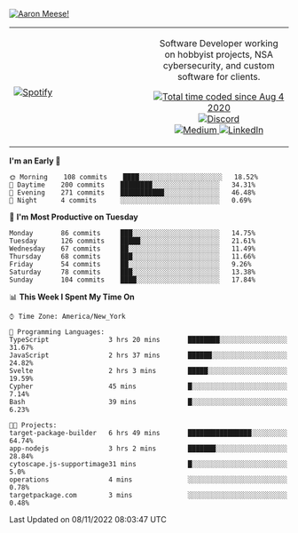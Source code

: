 [![Aaron Meese!](https://user-images.githubusercontent.com/17814535/88975338-a2aabf00-d27f-11ea-963f-8a19608716b4.png)](https://github.com/ajmeese7/readme-ascii "README ASCII")

<!-- Modified from project here: https://github.com/novatorem/novatorem -->
<table width="100%">
  <tr>
  <td width="50%">

&nbsp; <br> [![Spotify](https://ajmeese7.vercel.app/api/spotify)](https://open.spotify.com/user/ajmeese)

  </td>
  <td width="50%">
    <p align="center">
    Software Developer working on hobbyist projects, NSA cybersecurity, and custom software for clients.
    </p>
    <p align="center">
      <a href="https://wakatime.com/@f726891d-3b02-46cd-9b60-e8c59f9e2b14">
        <img src="https://wakatime.com/badge/user/f726891d-3b02-46cd-9b60-e8c59f9e2b14.svg" alt="Total time coded since Aug 4 2020" title="WakaTime" />
      </a>
      <a href="http://link.aaronmeese.com/discord">
        <img src="https://img.shields.io/badge/discord-ajmeese7%234835-369?style=flat-square&logo=discord&logoColor=white&color=purple" alt="Discord" title="Discord">
      </a>
      <br />
      <a href="https://link.aaronmeese.com/medium">
        <img src="https://img.shields.io/badge/medium-ajmeese7-1DB954?style=flat-square&logo=medium&logoColor=white" alt="Medium" title="Medium">
      </a>
      <a href="https://link.aaronmeese.com/linkedin">
        <img src="https://img.shields.io/badge/linkedIn-aaronmeese-1DB954?style=flat-square&logo=linkedin&logoColor=white&color=blue" alt="LinkedIn" title="LinkedIn">
      </a>
    </p>
  </td>

</table>

[//]: <> (The `&nbsp;` is to have Aphelion take up more space)

<!--START_SECTION:waka-->
**I'm an Early 🐤** 

```text
🌞 Morning    108 commits    ████░░░░░░░░░░░░░░░░░░░░░   18.52% 
🌆 Daytime    200 commits    ████████░░░░░░░░░░░░░░░░░   34.31% 
🌃 Evening    271 commits    ███████████░░░░░░░░░░░░░░   46.48% 
🌙 Night      4 commits      ░░░░░░░░░░░░░░░░░░░░░░░░░   0.69%

```
📅 **I'm Most Productive on Tuesday** 

```text
Monday       86 commits     ███░░░░░░░░░░░░░░░░░░░░░░   14.75% 
Tuesday      126 commits    █████░░░░░░░░░░░░░░░░░░░░   21.61% 
Wednesday    67 commits     ██░░░░░░░░░░░░░░░░░░░░░░░   11.49% 
Thursday     68 commits     ███░░░░░░░░░░░░░░░░░░░░░░   11.66% 
Friday       54 commits     ██░░░░░░░░░░░░░░░░░░░░░░░   9.26% 
Saturday     78 commits     ███░░░░░░░░░░░░░░░░░░░░░░   13.38% 
Sunday       104 commits    ████░░░░░░░░░░░░░░░░░░░░░   17.84%

```


📊 **This Week I Spent My Time On** 

```text
⌚︎ Time Zone: America/New_York

💬 Programming Languages: 
TypeScript               3 hrs 20 mins       ████████░░░░░░░░░░░░░░░░░   31.67% 
JavaScript               2 hrs 37 mins       ██████░░░░░░░░░░░░░░░░░░░   24.82% 
Svelte                   2 hrs 3 mins        █████░░░░░░░░░░░░░░░░░░░░   19.59% 
Cypher                   45 mins             █░░░░░░░░░░░░░░░░░░░░░░░░   7.14% 
Bash                     39 mins             █░░░░░░░░░░░░░░░░░░░░░░░░   6.23%

🐱‍💻 Projects: 
target-package-builder   6 hrs 49 mins       ████████████████░░░░░░░░░   64.74% 
app-nodejs               3 hrs 2 mins        ███████░░░░░░░░░░░░░░░░░░   28.84% 
cytoscape.js-supportimage31 mins             █░░░░░░░░░░░░░░░░░░░░░░░░   5.0% 
operations               4 mins              ░░░░░░░░░░░░░░░░░░░░░░░░░   0.78% 
targetpackage.com        3 mins              ░░░░░░░░░░░░░░░░░░░░░░░░░   0.48%

```


 Last Updated on 08/11/2022 08:03:47 UTC
<!--END_SECTION:waka-->

